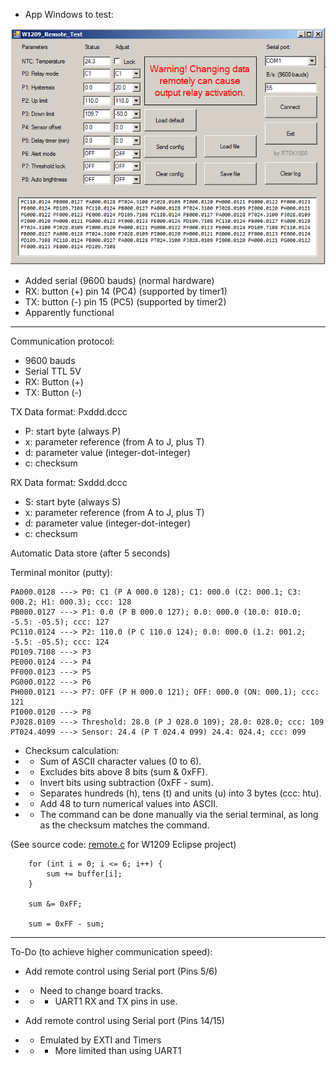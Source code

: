 - App Windows to test:

![image](https://raw.githubusercontent.com/rtek1000/W1209-firmware-modified/master/W1209-firmware-Remote/App_Windows/Doc/W1209_Remote_test.png)

- Added serial (9600 bauds) (normal hardware)
- RX: button (+) pin 14 (PC4) (supported by timer1)
- TX: button (-) pin 15 (PC5) (supported by timer2)
- Apparently functional

------------------------

Communication protocol:
- 9600 bauds
- Serial TTL 5V
- RX: Button (+)
- TX: Button (-)

TX Data format: Pxddd.dccc
- P: start byte (always P)
- x: parameter reference (from A to J, plus T)
- d: parameter value (integer-dot-integer)
- c: checksum

RX Data format: Sxddd.dccc
- S: start byte (always S)
- x: parameter reference (from A to J, plus T)
- d: parameter value (integer-dot-integer)
- c: checksum

Automatic Data store (after 5 seconds)


Terminal monitor (putty):

```
PA000.0128 ---> P0: C1 (P A 000.0 128); C1: 000.0 (C2: 000.1; C3: 000.2; H1: 000.3); ccc: 128
PB000.0127 ---> P1: 0.0 (P B 000.0 127); 0.0: 000.0 (10.0: 010.0; -5.5: -05.5); ccc: 127
PC110.0124 ---> P2: 110.0 (P C 110.0 124); 0.0: 000.0 (1.2: 001.2; -5.5: -05.5); ccc: 124
PD109.7108 ---> P3
PE000.0124 ---> P4
PF000.0123 ---> P5
PG000.0122 ---> P6
PH000.0121 ---> P7: OFF (P H 000.0 121); OFF: 000.0 (ON: 000.1); ccc: 121
PI000.0120 ---> P8
PJ028.0109 ---> Threshold: 28.0 (P J 028.0 109); 28.0: 028.0; ccc: 109
PT024.4099 ---> Sensor: 24.4 (P T 024.4 099) 24.4: 024.4; ccc: 099 
```

- Checksum calculation:
- - Sum of ASCII character values (0 to 6).
- - Excludes bits above 8 bits (sum & 0xFF).
- - Invert bits using subtraction (0xFF - sum).
- - Separates hundreds (h), tens (t) and units (u) into 3 bytes (ccc: htu).
- - Add 48 to turn numerical values into ASCII.
- - The command can be done manually via the serial terminal, as long as the checksum matches the command.

(See source code: [remote.c](https://github.com/rtek1000/W1209-firmware-modified/blob/master/W1209-firmware-Remote/w1209-firmware-modified-eclipse-remote/Core/Src/remote.c) for W1209 Eclipse project)

```
	for (int i = 0; i <= 6; i++) {
		sum += buffer[i];
	}

	sum &= 0xFF;

	sum = 0xFF - sum;
```


------------------------

To-Do (to achieve higher communication speed):
- Add remote control using Serial port (Pins 5/6)
- - Need to change board tracks.
- - - UART1 RX and TX pins in use.

- Add remote control using Serial port (Pins 14/15)
- - Emulated by EXTI and Timers
- - - More limited than using UART1


